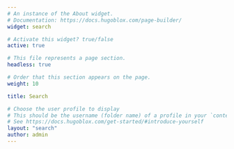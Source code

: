 ```yaml
---
# An instance of the About widget.
# Documentation: https://docs.hugoblox.com/page-builder/
widget: search

# Activate this widget? true/false
active: true

# This file represents a page section.
headless: true

# Order that this section appears on the page.
weight: 10

title: Search

# Choose the user profile to display
# This should be the username (folder name) of a profile in your `content/authors/` folder.
# See https://docs.hugoblox.com/get-started/#introduce-yourself
layout: "search"
author: admin
---
```

